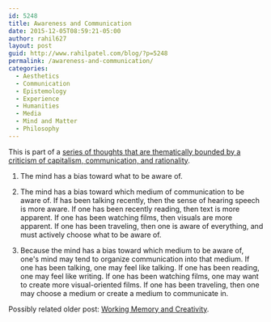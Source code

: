 ```yaml
---
id: 5248
title: Awareness and Communication
date: 2015-12-05T08:59:21-05:00
author: rahil627
layout: post
guid: http://www.rahilpatel.com/blog/?p=5248
permalink: /awareness-and-communication/
categories:
  - Aesthetics
  - Communication
  - Epistemology
  - Experience
  - Humanities
  - Media
  - Mind and Matter
  - Philosophy
---
```

This is part of a <a href="http://www.rahilpatel.com/blog/valuable-things-ive-written#criticism_capitalism_communication_rationality">series of thoughts that are thematically bounded by a criticism of capitalism, communication, and rationality</a>.

1. The mind has a bias toward what to be aware of.

2. The mind has a bias toward which medium of communication to be aware of. If has been talking recently, then the sense of hearing speech is more aware. If one has been recently reading, then text is more apparent. If one has been watching films, then visuals are more apparent. If one has been traveling, then one is aware of everything, and must actively choose what to be aware of.

3. Because the mind has a bias toward which medium to be aware of, one's mind may tend to organize communication into that medium. If one has been talking, one may feel like talking. If one has been reading, one may feel like writing. If one has been watching films, one may want to create more visual-oriented films. If one has been traveling, then one may choose a medium or create a medium to communicate in.

Possibly related older post: <a href="http://www.rahilpatel.com/blog/working-memory-and-creativity">Working Memory and Creativity</a>.
